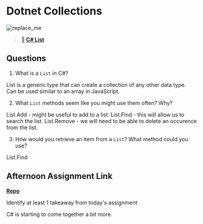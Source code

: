 # Dotnet Collections

![replace_me](https://codeworks.blob.core.windows.net/public/assets/img/illustrations/placeholder.svg)

> **📖 [C# List](https://codeworksacademy.com/fs-student-guide/resources/wk10/02-List-Methods)**

## Questions

1. What is a `List` in C#?

List is a generic type that can create a collection of any other data type.  Can be used similar to an array in JavaScript.

2. What `List` methods seem like you might use them often? Why?

List.Add - might be useful to add to a list.
List.Find - this will allow us to search the list.
List.Remove - we will need to be able to delete an occurence from the list.

3. How would you retrieve an item from a `List`? What method could you use?

List.Find 

## Afternoon Assignment Link

**[Repo](https://github.com/iangrell/<ASSIGNMENT_REPO>)**

Identify at least 1 takeaway from today's assignment

C# is starting to come together a bit more.
